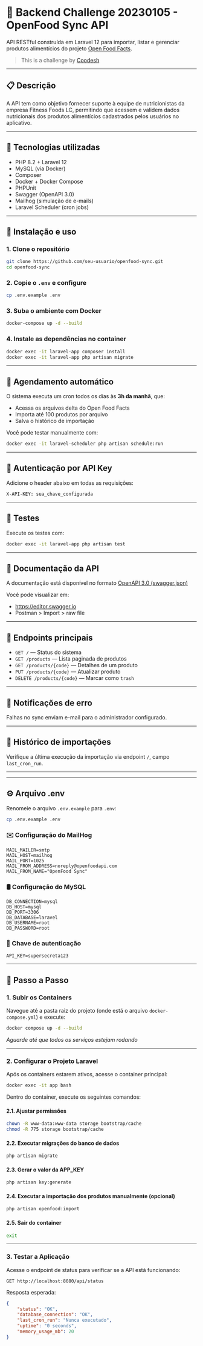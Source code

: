 # 🥗 Backend Challenge 20230105 - OpenFood Sync API

API RESTful construída em Laravel 12 para importar, listar e gerenciar produtos alimentícios do projeto [Open Food Facts](https://br.openfoodfacts.org/).

> This is a challenge by [Coodesh](https://coodesh.com/)

---

## 📋 Descrição

A API tem como objetivo fornecer suporte à equipe de nutricionistas da empresa Fitness Foods LC, permitindo que acessem e validem dados nutricionais dos produtos alimentícios cadastrados pelos usuários no aplicativo.

---

## 🚀 Tecnologias utilizadas

-   PHP 8.2 + Laravel 12
-   MySQL (via Docker)
-   Composer
-   Docker + Docker Compose
-   PHPUnit
-   Swagger (OpenAPI 3.0)
-   Mailhog (simulação de e-mails)
-   Laravel Scheduler (cron jobs)

---

## 🔧 Instalação e uso

### 1. Clone o repositório

```bash
git clone https://github.com/seu-usuario/openfood-sync.git
cd openfood-sync
```

### 2. Copie o `.env` e configure

```bash
cp .env.example .env
```

### 3. Suba o ambiente com Docker

```bash
docker-compose up -d --build
```

### 4. Instale as dependências no container

```bash
docker exec -it laravel-app composer install
docker exec -it laravel-app php artisan migrate
```

---

## 📅 Agendamento automático

O sistema executa um cron todos os dias às **3h da manhã**, que:

-   Acessa os arquivos delta do Open Food Facts
-   Importa até 100 produtos por arquivo
-   Salva o histórico de importação

Você pode testar manualmente com:

```bash
docker exec -it laravel-scheduler php artisan schedule:run
```

---

## 🔐 Autenticação por API Key

Adicione o header abaixo em todas as requisições:

```http
X-API-KEY: sua_chave_configurada
```

---

## 🧪 Testes

Execute os testes com:

```bash
docker exec -it laravel-app php artisan test
```

---

## 🧾 Documentação da API

A documentação está disponível no formato [OpenAPI 3.0 (swagger.json)](./swagger.json)

Você pode visualizar em:

-   https://editor.swagger.io
-   Postman > Import > raw file

---

## 📂 Endpoints principais

-   `GET /` — Status do sistema
-   `GET /products` — Lista paginada de produtos
-   `GET /products/{code}` — Detalhes de um produto
-   `PUT /products/{code}` — Atualizar produto
-   `DELETE /products/{code}` — Marcar como `trash`

---

## 📧 Notificações de erro

Falhas no sync enviam e-mail para o administrador configurado.

---

## 📝 Histórico de importações

Verifique a última execução da importação via endpoint `/`, campo `last_cron_run`.

---

---

## ⚙️ Arquivo .env

Renomeie o arquivo `.env.example` para `.env`:

```bash
cp .env.example .env
```

### ✉️ Configuração do MailHog

```
MAIL_MAILER=smtp
MAIL_HOST=mailhog
MAIL_PORT=1025
MAIL_FROM_ADDRESS=noreply@openfoodapi.com
MAIL_FROM_NAME="OpenFood Sync"
```

### 🛢️ Configuração do MySQL

```
DB_CONNECTION=mysql
DB_HOST=mysql
DB_PORT=3306
DB_DATABASE=laravel
DB_USERNAME=root
DB_PASSWORD=root
```

### 🔐 Chave de autenticação

```
API_KEY=supersecreta123
```

---

## 🧭 Passo a Passo

### 1. Subir os Containers

Navegue até a pasta raiz do projeto (onde está o arquivo `docker-compose.yml`) e execute:

```bash
docker compose up -d --build
```

_Aguarde até que todos os serviços estejam rodando_

---

### 2. Configurar o Projeto Laravel

Após os containers estarem ativos, acesse o container principal:

```bash
docker exec -it app bash
```

Dentro do container, execute os seguintes comandos:

#### 2.1. Ajustar permissões

```bash
chown -R www-data:www-data storage bootstrap/cache
chmod -R 775 storage bootstrap/cache
```

#### 2.2. Executar migrações do banco de dados

```bash
php artisan migrate
```

#### 2.3. Gerar o valor da APP_KEY

```bash
php artisan key:generate
```

#### 2.4. Executar a importação dos produtos manualmente (opcional)

```bash
php artisan openfood:import
```

#### 2.5. Sair do container

```bash
exit
```

---

### 3. Testar a Aplicação

Acesse o endpoint de status para verificar se a API está funcionando:

```
GET http://localhost:8080/api/status
```

Resposta esperada:

```json
{
    "status": "OK",
    "database_connection": "OK",
    "last_cron_run": "Nunca executado",
    "uptime": "0 seconds",
    "memory_usage_mb": 20
}
```
